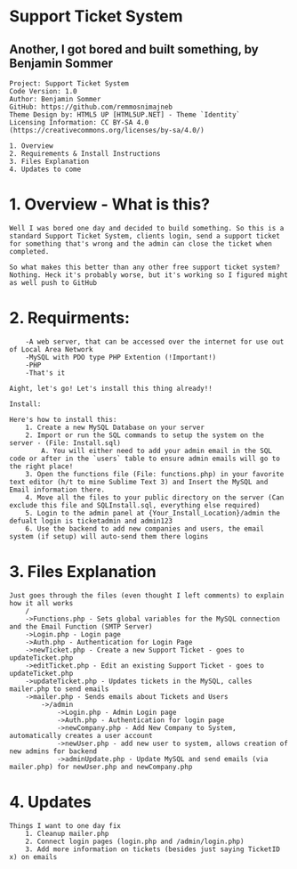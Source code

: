 # Support Ticket System
## Another, I got bored and built something, by Benjamin Sommer
	Project: Support Ticket System
	Code Version: 1.0
	Author: Benjamin Sommer
	GitHub: https://github.com/remmosnimajneb
	Theme Design by: HTML5 UP [HTML5UP.NET] - Theme `Identity`
	Licensing Information: CC BY-SA 4.0 (https://creativecommons.org/licenses/by-sa/4.0/)

	1. Overview
	2. Requirements & Install Instructions
	3. Files Explanation
	4. Updates to come

# 1. Overview - What is this?
	Well I was bored one day and decided to build something. So this is a standard Support Ticket System, clients login, send a support ticket for something that's wrong and the admin can close the ticket when completed.

	So what makes this better than any other free support ticket system?
	Nothing. Heck it's probably worse, but it's working so I figured might as well push to GitHub

# 2. Requirments:

		-A web server, that can be accessed over the internet for use out of Local Area Network
		-MySQL with PDO type PHP Extention (!Important!)
		-PHP
		-That's it

	Aight, let's go! Let's install this thing already!!

	Install: 

	Here's how to install this:
		1. Create a new MySQL Database on your server
		2. Import or run the SQL commands to setup the system on the server - (File: Install.sql)
			A. You will either need to add your admin email in the SQL code or after in the `users` table to ensure admin emails will go to the right place!
		3. Open the functions file (File: functions.php) in your favorite text editor (h/t to mine Sublime Text 3) and Insert the MySQL and Email information there.
		4. Move all the files to your public directory on the server (Can exclude this file and SQLInstall.sql, everything else required)
		5. Login to the admin panel at {Your_Install_Location}/admin the defualt login is ticketadmin and admin123
		6. Use the backend to add new companies and users, the email system (if setup) will auto-send them there logins

# 3. Files Explanation
	Just goes through the files (even thought I left comments) to explain how it all works
		/
		->Functions.php - Sets global variables for the MySQL connection and the Email Function (SMTP Server)
		->Login.php - Login page
		->Auth.php - Authentication for Login Page
		->newTicket.php - Create a new Support Ticket - goes to updateTicket.php
		->editTicket.php - Edit an existing Support Ticket - goes to updateTicket.php
		->updateTicket.php - Updates tickets in the MySQL, calles mailer.php to send emails
		->mailer.php - Sends emails about Tickets and Users
			->/admin
				->Login.php - Admin Login page
				->Auth.php - Authentication for login page
				->newCompany.php - Add New Company to System, automatically creates a user account
				->newUser.php - add new user to system, allows creation of new admins for backend
				->adminUpdate.php - Update MySQL and send emails (via mailer.php) for newUser.php and newCompany.php

# 4. Updates
	Things I want to one day fix
		1. Cleanup mailer.php
		2. Connect login pages (login.php and /admin/login.php)
		3. Add more information on tickets (besides just saying TicketID x) on emails